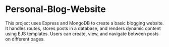 # Personal-Blog-Website
This project uses Express and MongoDB to create a basic blogging website. It handles routes, stores posts in a database, and renders dynamic content using EJS templates. Users can create, view, and navigate between posts on different pages.
